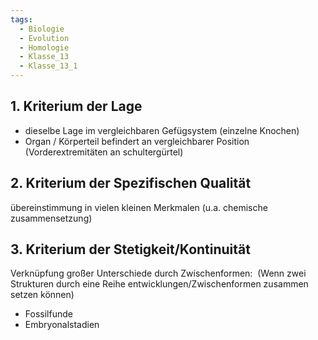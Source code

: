 ```yaml
---
tags:
  - Biologie
  - Evolution
  - Homologie
  - Klasse_13
  - Klasse_13_1
---
```

## 1. Kriterium der Lage
- dieselbe Lage im vergleichbaren Gefügsystem (einzelne Knochen)
- Organ / Körperteil befindert an vergleichbarer Position (Vorderextremitäten an schultergürtel)
## 2. Kriterium der Spezifischen Qualität
übereinstimmung in vielen kleinen Merkmalen (u.a. chemische zusammensetzung)

## 3.  Kriterium der Stetigkeit/Kontinuität 
Verknüpfung großer Unterschiede durch Zwischenformen:  (Wenn zwei Strukturen durch eine Reihe entwicklungen/Zwischenformen zusammen setzen können)
- Fossilfunde 
- Embryonalstadien
